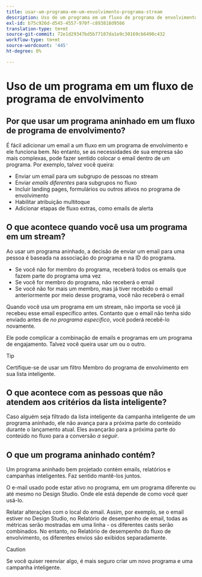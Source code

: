 ```yaml
---
title: usar-um-programa-em-um-envolvimento-programa-stream
description: Uso de um programa em um fluxo de programa de envolvimento
exl-id: b75c926d-d545-4557-970f-c893818d9566
translation-type: tm+mt
source-git-commit: 72e1d29347bd5b77107da1e9c30169cb6490c432
workflow-type: tm+mt
source-wordcount: '445'
ht-degree: 0%

---
```


# Uso de um programa em um fluxo de programa de envolvimento

## Por que usar um programa aninhado em um fluxo de programa de envolvimento?

É fácil adicionar um email a um fluxo em um programa de envolvimento e ele funciona bem. No entanto, se as necessidades de sua empresa são mais complexas, pode fazer sentido colocar o email dentro de um programa. Por exemplo, talvez você queira:

* Enviar um email para um subgrupo de pessoas no stream
* Enviar _emails diferentes_ para subgrupos no fluxo
* Incluir landing pages, formulários ou outros ativos no programa de envolvimento
* Habilitar atribuição multitoque
* Adicionar etapas de fluxo extras, como emails de alerta

## O que acontece quando você usa um programa em um stream?

Ao usar um programa aninhado, a decisão de enviar um email para uma pessoa é baseada na associação do programa e na ID do programa.

* Se você não for membro do programa, receberá todos os emails que fazem parte do programa uma vez
* Se você for membro do programa, não receberá o email
* Se você não for mais um membro, mas já tiver recebido o email anteriormente por meio desse programa, você não receberá o email

Quando você usa um programa em um stream, não importa se você já recebeu esse email específico antes. Contanto que o email não tenha sido enviado antes de _no programa específico_, você poderá recebê-lo novamente.

Ele pode complicar a combinação de emails e programas em um programa de engajamento. Talvez você queira usar um ou o outro.

>[!TIP]
>
>Certifique-se de usar um filtro Membro do programa de envolvimento em sua lista inteligente.

## O que acontece com as pessoas que não atendem aos critérios da lista inteligente?

Caso alguém seja filtrado da lista inteligente da campanha inteligente de um programa aninhado, ele não avança para a próxima parte do conteúdo durante o lançamento atual. Eles avançarão para a próxima parte do conteúdo no fluxo para a conversão _a seguir_.

## O que um programa aninhado contém?

Um programa aninhado bem projetado contém emails, relatórios e campanhas inteligentes. Faz sentido mantê-los juntos.

O e-mail usado pode estar ativo no programa, em um programa diferente ou até mesmo no Design Studio. Onde ele está depende de como você quer usá-lo.

Relatar alterações com o local do email. Assim, por exemplo, se o email estiver no Design Studio, no Relatório de desempenho de email, todas as métricas serão mostradas em uma linha - os diferentes casts serão combinados. No entanto, no Relatório de desempenho do fluxo de envolvimento, os diferentes envios são exibidos separadamente.

>[!CAUTION]
>
>Se você quiser reenviar algo, é mais seguro criar um novo programa e uma campanha inteligente.
